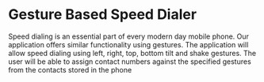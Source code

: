 # Gesture Based Speed Dialer

Speed dialing is an essential part of every modern day mobile phone. Our
application offers similar functionality using gestures. The application will
allow speed dialing using left, right, top, bottom tilt and shake gestures. The
user will be able to assign contact numbers against the specified gestures from
the contacts stored in the phone
